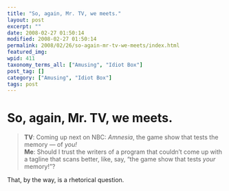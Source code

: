 ```yaml
---
title: "So, again, Mr. TV, we meets."
layout: post
excerpt: ""
date: 2008-02-27 01:50:14
modified: 2008-02-27 01:50:14
permalink: 2008/02/26/so-again-mr-tv-we-meets/index.html
featured_img: 
wpid: 411
taxonomy_terms_all: ["Amusing", "Idiot Box"]
post_tag: []
category: ["Amusing", "Idiot Box"]
tags: post
---
```


# So, again, Mr. TV, we meets.

> **TV**: Coming up next on NBC: *Amnesia*, the game show that tests the memory — of *you!*  
> **Me**: Should I trust the writers of a program that couldn’t come up with a tagline that scans better, like, say, “the game show that tests *your* memory!”?

That, by the way, is a rhetorical question.